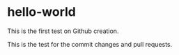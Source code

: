 # hello-world
This is the first test on Github creation. 

This is the test for the commit changes and pull requests. 
